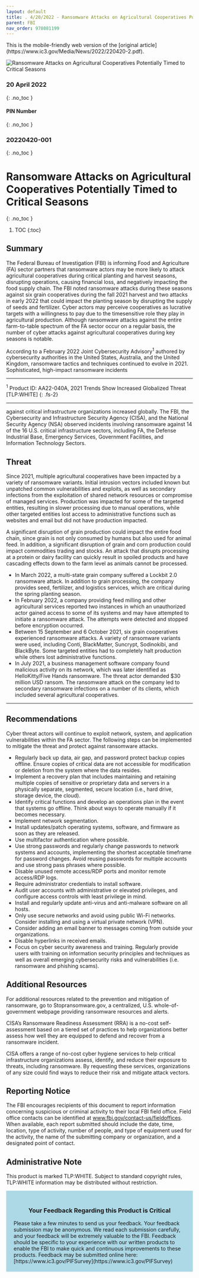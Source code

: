 ```yaml
---
layout: default
title: . 4/20/2022 - Ransomware Attacks on Agricultural Cooperatives Potentially Timed to Critical Seasons   
parent: FBI 
nav_order: 978081199 
---
```

<style>
.dont-break-out {
  /* These are technically the same, but use both */
  overflow-wrap: break-word;
  word-wrap: break-word;

  -ms-word-break: break-all;
  /* This is the dangerous one in WebKit, as it breaks things wherever */
  word-break: break-all;
  /* Instead use this non-standard one: */
  word-break: break-word;
}
</style>

<div class="dont-break-out" markdown="1">
This is the mobile-friendly web version of the [original article](https://www.ic3.gov/Media/News/2022/220420-2.pdf).

<img src="https://statics.bsafes.com/images/publications/pin-2022-0420-001-ransomware-attacks-on-agricultural-cooperatives-potentially-timed-to-critical-seasons.png" alt="Ransomware Attacks on Agricultural Cooperatives
Potentially Timed to Critical Seasons" style="display:block; margin:0 auto">

### 20 April 2022
{: .no_toc }
#### PIN Number
{: .no_toc }
### 20220420-001 
{: .no_toc }  
# Ransomware Attacks on Agricultural Cooperatives Potentially Timed to Critical Seasons  
{: .no_toc }

1. TOC
{:toc}

## Summary 
The Federal Bureau of Investigation (FBI) is informing Food and Agriculture (FA) sector partners that ransomware actors may be more likely to attack agricultural cooperatives during critical planting and harvest seasons, disrupting operations, causing financial loss, and negatively impacting the food supply chain. The FBI noted ransomware attacks during these seasons against six grain cooperatives during the fall 2021 harvest and two attacks in early 2022 that could impact the planting season by disrupting the supply of seeds and fertilizer. Cyber actors may perceive cooperatives as lucrative targets with a willingness to pay due to the timesensitive role they play in agricultural production. Although ransomware attacks against the entire farm-to-table spectrum of the FA sector occur on a regular basis, the number of cyber attacks against agricultural cooperatives during key seasons is notable.
 
According to a February 2022 Joint Cybersecurity Advisory<sup>1</sup> authored by cybersecurity authorities in the United States, Australia, and the United Kingdom, ransomware tactics and techniques continued to evolve in 2021. Sophisticated, high-impact ransomware incidents 

***
<sup>1</sup> Product ID: AA22-040A, 2021 Trends Show Increased Globalized Threat [TLP:WHITE]
{: .fs-2}
***

against critical infrastructure organizations increased globally. The FBI, the Cybersecurity and Infrastructure Security Agency (CISA), and the National Security Agency (NSA) observed incidents involving ransomware against 14 of the 16 U.S. critical infrastructure sectors, including FA, the Defense Industrial Base, Emergency Services, Government Facilities, and Information Technology Sectors.


## Threat 

Since 2021, multiple agricultural cooperatives have been impacted by a variety of ransomware variants. Initial intrusion vectors included known but unpatched common vulnerabilities and exploits, as well as secondary infections from the exploitation of shared network resources or compromise of managed services. Production was impacted for some of the targeted entities, resulting in slower processing due to manual operations, while other targeted entities lost access to administrative functions such as websites and email but did not have production impacted.

A significant disruption of grain production could impact the entire food chain, since grain is not only consumed by humans but also used for animal feed. In addition, a significant disruption of grain and corn production could impact commodities trading and stocks. An attack that disrupts processing at a protein or dairy facility can quickly result in spoiled products and have cascading effects down to the farm level as animals cannot be processed.

- In March 2022, a multi-state grain company suffered a Lockbit 2.0 ransomware attack.  In addition to grain processing, the company provides seed, fertilizer, and logistics services, which are critical during the spring planting season.
- In February 2022, a company providing feed milling and other agricultural services reported two instances in which an unauthorized actor gained access to some of its systems and may have attempted to initiate a ransomware attack. The attempts were detected and stopped before encryption occurred.
- Between 15 September and 6 October 2021, six grain cooperatives experienced ransomware attacks. A variety of ransomware variants were used, including Conti, BlackMatter, Suncrypt, Sodinokibi, and BlackByte. Some targeted entities had to completely halt production while others lost administrative functions.
- In July 2021, a business management software company found malicious activity on its network, which was later identified as HelloKitty/Five Hands ransomware. The threat actor demanded $30 million USD ransom. The ransomware attack on the company led to secondary ransomware infections on a number of its clients, which included several agricultural cooperatives.

***

## Recommendations 

Cyber threat actors will continue to exploit network, system, and application vulnerabilities within the FA sector. The following steps can be implemented to mitigate the threat and protect against ransomware attacks.

- Regularly back up data, air gap, and password protect backup copies offline. Ensure copies of critical data are not accessible for modification or deletion from the system where the data resides.
- Implement a recovery plan that includes maintaining and retaining multiple copies of sensitive or proprietary data and servers in a physically separate, segmented, secure location (i.e., hard drive, storage device, the cloud).
- Identify critical functions and develop an operations plan in the event that systems go offline. Think about ways to operate manually if it becomes necessary.
- Implement network segmentation.
- Install updates/patch operating systems, software, and firmware as soon as they are released.
- Use multifactor authentication where possible.
- Use strong passwords and regularly change passwords to network systems and accounts, implementing the shortest acceptable timeframe for password changes. Avoid reusing passwords for multiple accounts and use strong pass phrases where possible.
- Disable unused remote access/RDP ports and monitor remote access/RDP logs.
- Require administrator credentials to install software.
- Audit user accounts with administrative or elevated privileges, and configure access controls with least privilege in mind.
- Install and regularly update anti-virus and anti-malware software on all hosts.
- Only use secure networks and avoid using public Wi-Fi networks. Consider installing and using a virtual private network (VPN).
- Consider adding an email banner to messages coming from outside your organizations.
- Disable hyperlinks in received emails.
- Focus on cyber security awareness and training. Regularly provide users with training on information security principles and techniques as well as overall emerging cybersecurity risks and vulnerabilities (i.e. ransomware and phishing scams).

## Additional Resources
For additional resources related to the prevention and mitigation of ransomware, go to Stopransomware.gov, a centralized, U.S. whole-of-government webpage providing ransomware resources and alerts.

CISA’s Ransomware Readiness Assessment (RRA) is a no-cost self-assessment based on a tiered set of practices to help organizations better assess how well they are equipped to defend and recover from a ransomware incident.

CISA offers a range of no-cost cyber hygiene services to help critical infrastructure organizations assess, identify, and reduce their exposure to threats, including ransomware. By requesting these services, organizations of any size could find ways to reduce their risk and mitigate attack
vectors.

## Reporting Notice 
The FBI encourages recipients of this document to report information concerning suspicious or criminal activity to their local FBI field office. Field office contacts can be identified at www.fbi.gov/contact-us/fieldoffices. When available, each report submitted should include the date, time, location, type of activity, number of people, and type of equipment used for the activity, the name of the submitting company or organization, and a designated point of contact.

## Administrative Note
This product is marked TLP:WHITE. Subject to standard copyright rules, TLP:WHITE information may be distributed without restriction.  

<div style="background-color:lightblue; padding:20px" markdown="1"> 
<h3 style="text-align:center">Your Feedback Regarding this Product is Critical</h3>
Please take a few minutes to send us your feedback. Your feedback
submission may be anonymous. We read each submission carefully, and your
feedback will be extremely valuable to the FBI. Feedback should be specific to
your experience with our written products to enable the FBI to make quick
and continuous improvements to these products. Feedback may be
submitted online here: [https://www.ic3.gov/PIFSurvey](https://www.ic3.gov/PIFSurvey)
</div>
</div>

